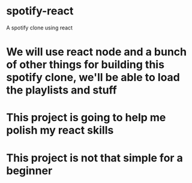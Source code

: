 # spotify-react
A spotify clone using react


# We will use react node and a bunch of other things for building this spotify clone, we'll be able to load the playlists and stuff

# This project is going to help me polish my react skills

# This project is not that simple for a beginner
